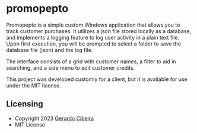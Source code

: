 # promopepto
Promopepto is a simple custom Windows application that allows you to track customer purchases. It utilizes a json file stored locally as a database, and implements a logging feature to log user activity in a plain text file.
Upon first execution, you will be prompted to select a folder to save the database file (json) and the log file.

The interface consists of a grid with customer names, a filter to aid in searching, and a side menu to edit customer credits.

This project was developed customly for a client, but it is available for use under the MIT license.

## Licensing
- Copyright 2023 [Gerardo Cibeira](https://github.com/gcibeira/)
- MIT License
